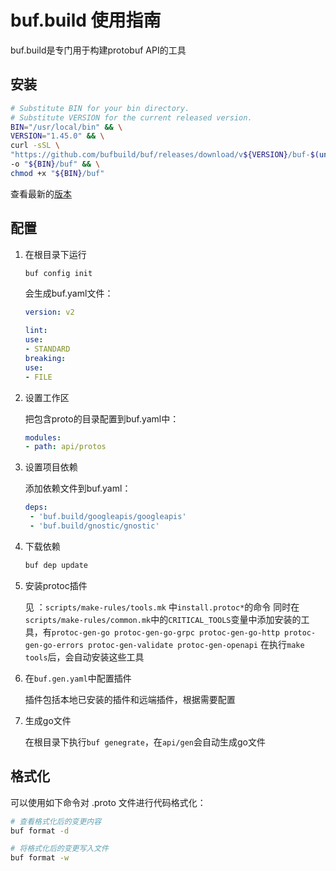# buf.build 使用指南

buf.build是专门用于构建protobuf API的工具

## 安装

```bash
# Substitute BIN for your bin directory.
# Substitute VERSION for the current released version.
BIN="/usr/local/bin" && \
VERSION="1.45.0" && \
curl -sSL \
"https://github.com/bufbuild/buf/releases/download/v${VERSION}/buf-$(uname -s)-$(uname -m)" \
-o "${BIN}/buf" && \
chmod +x "${BIN}/buf"
```

查看最新的[版本](https://github.com/bufbuild/buf/releases)

## 配置

1. 在根目录下运行

    ```bash
    buf config init
    ```

    会生成buf.yaml文件：

    ```yaml
    version: v2

    lint:
    use:
    - STANDARD
    breaking:
    use:
    - FILE
    ```

2. 设置工作区

    把包含proto的目录配置到buf.yaml中：

    ```yaml
    modules:
    - path: api/protos
    ```

3. 设置项目依赖

    添加依赖文件到buf.yaml：

    ```yaml
    deps:
     - 'buf.build/googleapis/googleapis'
     - 'buf.build/gnostic/gnostic'
    ```

4. 下载依赖

    ```bash
    buf dep update
    ```

5. 安装protoc插件

    见 ：`scripts/make-rules/tools.mk` 中`install.protoc*`的命令
    同时在`scripts/make-rules/common.mk`中的`CRITICAL_TOOLS`变量中添加安装的工具，有`protoc-gen-go protoc-gen-go-grpc protoc-gen-go-http protoc-gen-go-errors protoc-gen-validate protoc-gen-openapi`
    在执行`make tools`后，会自动安装这些工具

6. 在`buf.gen.yaml`中配置插件

    插件包括本地已安装的插件和远端插件，根据需要配置

7. 生成go文件

    在根目录下执行`buf genegrate`，在`api/gen`会自动生成go文件

## 格式化

可以使用如下命令对 .proto 文件进行代码格式化：

```bash
# 查看格式化后的变更内容
buf format -d
```

```bash
# 将格式化后的变更写入文件
buf format -w
```
